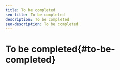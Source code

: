 ```yaml
---
title: To be completed
seo-title: To be completed
description: To be completed 
seo-description: To be completed 
---
```


# To be completed{#to-be-completed}